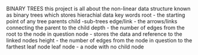 BINARY TREES
this project is all about the non-linear data structure known as binary trees which stores hierachial data
key words
root - the starting point of  any tree
parents
child -sub-trees
edge/link - the arrows/links connecting the parent to the child
depth - the number of edges from the root to the node in question
node - stores the data and reference to the linked nodes
height - the number of edges from the node in question to the farthest leaf node
leaf node - a node with no child node

